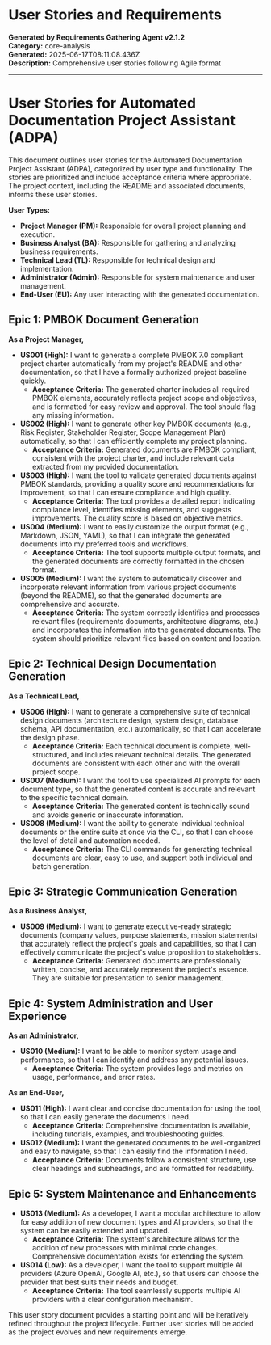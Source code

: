 # User Stories and Requirements

**Generated by Requirements Gathering Agent v2.1.2**  
**Category:** core-analysis  
**Generated:** 2025-06-17T08:11:08.436Z  
**Description:** Comprehensive user stories following Agile format

---

# User Stories for Automated Documentation Project Assistant (ADPA)

This document outlines user stories for the Automated Documentation Project Assistant (ADPA), categorized by user type and functionality.  The stories are prioritized and include acceptance criteria where appropriate.  The project context, including the README and associated documents, informs these user stories.

**User Types:**

* **Project Manager (PM):** Responsible for overall project planning and execution.
* **Business Analyst (BA):** Responsible for gathering and analyzing business requirements.
* **Technical Lead (TL):** Responsible for technical design and implementation.
* **Administrator (Admin):** Responsible for system maintenance and user management.
* **End-User (EU):**  Any user interacting with the generated documentation.


## Epic 1: PMBOK Document Generation

**As a Project Manager,**

* **US001 (High):** I want to generate a complete PMBOK 7.0 compliant project charter automatically from my project's README and other documentation, so that I have a formally authorized project baseline quickly.
    * **Acceptance Criteria:** The generated charter includes all required PMBOK elements, accurately reflects project scope and objectives, and is formatted for easy review and approval.  The tool should flag any missing information.
* **US002 (High):** I want to generate other key PMBOK documents (e.g., Risk Register, Stakeholder Register, Scope Management Plan) automatically, so that I can efficiently complete my project planning.
    * **Acceptance Criteria:** Generated documents are PMBOK compliant, consistent with the project charter, and include relevant data extracted from my provided documentation.
* **US003 (High):** I want the tool to validate generated documents against PMBOK standards, providing a quality score and recommendations for improvement, so that I can ensure compliance and high quality.
    * **Acceptance Criteria:** The tool provides a detailed report indicating compliance level, identifies missing elements, and suggests improvements.  The quality score is based on objective metrics.
* **US004 (Medium):** I want to easily customize the output format (e.g., Markdown, JSON, YAML), so that I can integrate the generated documents into my preferred tools and workflows.
    * **Acceptance Criteria:** The tool supports multiple output formats, and the generated documents are correctly formatted in the chosen format.
* **US005 (Medium):** I want the system to automatically discover and incorporate relevant information from various project documents (beyond the README), so that the generated documents are comprehensive and accurate.
    * **Acceptance Criteria:** The system correctly identifies and processes relevant files (requirements documents, architecture diagrams, etc.) and incorporates the information into the generated documents.  The system should prioritize relevant files based on content and location.


## Epic 2: Technical Design Documentation Generation

**As a Technical Lead,**

* **US006 (High):** I want to generate a comprehensive suite of technical design documents (architecture design, system design, database schema, API documentation, etc.) automatically, so that I can accelerate the design phase.
    * **Acceptance Criteria:** Each technical document is complete, well-structured, and includes relevant technical details. The generated documents are consistent with each other and with the overall project scope.
* **US007 (Medium):** I want the tool to use specialized AI prompts for each document type, so that the generated content is accurate and relevant to the specific technical domain.
    * **Acceptance Criteria:** The generated content is technically sound and avoids generic or inaccurate information.
* **US008 (Medium):** I want the ability to generate individual technical documents or the entire suite at once via the CLI, so that I can choose the level of detail and automation needed.
    * **Acceptance Criteria:** The CLI commands for generating technical documents are clear, easy to use, and support both individual and batch generation.

## Epic 3: Strategic Communication Generation

**As a Business Analyst,**

* **US009 (Medium):** I want to generate executive-ready strategic documents (company values, purpose statements, mission statements) that accurately reflect the project's goals and capabilities, so that I can effectively communicate the project's value proposition to stakeholders.
    * **Acceptance Criteria:** Generated documents are professionally written, concise, and accurately represent the project's essence.  They are suitable for presentation to senior management.

## Epic 4: System Administration and User Experience

**As an Administrator,**

* **US010 (Medium):** I want to be able to monitor system usage and performance, so that I can identify and address any potential issues.
    * **Acceptance Criteria:** The system provides logs and metrics on usage, performance, and error rates.

**As an End-User,**

* **US011 (High):** I want clear and concise documentation for using the tool, so that I can easily generate the documents I need.
    * **Acceptance Criteria:**  Comprehensive documentation is available, including tutorials, examples, and troubleshooting guides.
* **US012 (Medium):** I want the generated documents to be well-organized and easy to navigate, so that I can easily find the information I need.
    * **Acceptance Criteria:** Documents follow a consistent structure, use clear headings and subheadings, and are formatted for readability.


## Epic 5:  System Maintenance and Enhancements

* **US013 (Medium):** As a developer, I want a modular architecture to allow for easy addition of new document types and AI providers,  so that the system can be easily extended and updated.
    * **Acceptance Criteria:**  The system's architecture allows for the addition of new processors with minimal code changes.  Comprehensive documentation exists for extending the system.
* **US014 (Low):** As a developer, I want the tool to support multiple AI providers (Azure OpenAI, Google AI, etc.), so that users can choose the provider that best suits their needs and budget.
    * **Acceptance Criteria:**  The tool seamlessly supports multiple AI providers with a clear configuration mechanism.

This user story document provides a starting point and will be iteratively refined throughout the project lifecycle.  Further user stories will be added as the project evolves and new requirements emerge.
